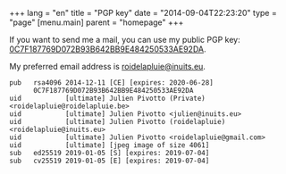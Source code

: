 +++
lang = "en"
title = "PGP key"
date = "2014-09-04T22:23:20"
type = "page"
[menu.main]
    parent = "homepage"
+++

If you want to send me a mail, you can use my public PGP key: [0C7F187769D072B93B642BB9E484250533AE92DA](http://roidelapluie.be/gpg/0C7F187769D072B93B642BB9E484250533AE92DA.pub).

My preferred email address is [roidelapluie@inuits.eu](mailto:roidelapluie@inuits.eu).

```text
pub   rsa4096 2014-12-11 [CE] [expires: 2020-06-28]
      0C7F187769D072B93B642BB9E484250533AE92DA
uid           [ultimate] Julien Pivotto (Private) <roidelapluie@roidelapluie.be>
uid           [ultimate] Julien Pivotto <julien@inuits.eu>
uid           [ultimate] Julien Pivotto (roidelapluie) <roidelapluie@inuits.eu>
uid           [ultimate] Julien Pivotto <roidelapluie@gmail.com>
uid           [ultimate] [jpeg image of size 4061]
sub   ed25519 2019-01-05 [S] [expires: 2019-07-04]
sub   cv25519 2019-01-05 [E] [expires: 2019-07-04]
```


